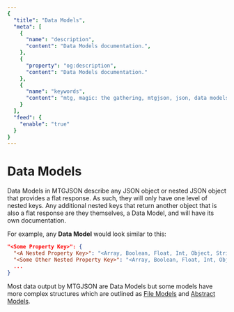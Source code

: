 ```yaml
---
{
  "title": "Data Models",
  "meta": [
    {
      "name": "description",
      "content": "Data Models documentation.",
    },
    {
      "property": "og:description",
      "content": "Data Models documentation."
    },
    {
      "name": "keywords",
      "content": "mtg, magic: the gathering, mtgjson, json, data models",
    }
  ],
  "feed": {
    "enable": "true"
  }
}
---
```


# Data Models

Data Models in MTGJSON describe any JSON object or nested JSON object that provides a flat response. As such, they will only have one level of nested keys. Any additional nested keys that return another object that is also a flat response are they themselves, a Data Model, and will have its own documentation.

For example, any <strong>Data Model</strong> would look similar to this:

```json
"<Some Property Key>": {
  "<A Nested Property Key>": "<Array, Boolean, Float, Int, Object, String>",
  "<Some Other Nested Property Key>": "<Array, Boolean, Float, Int, Object, String>",
  ...
}
```

Most data output by MTGJSON are Data Models but some models have more complex structures which are outlined as [File Models](/data-models/) and [Abstract Models](/abstract-models/).
